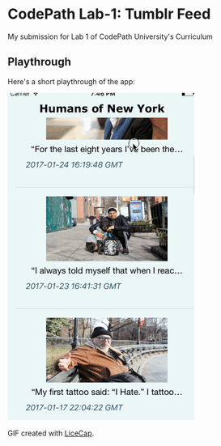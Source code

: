 # CodePath Lab-1: Tumblr Feed
My submission for Lab 1 of CodePath University's Curriculum

## Playthrough
Here's a short playthrough of the app:

<img src='/use-case-playthrough.gif' title='Video Walkthrough' width='' alt='Video Walkthrough' />

GIF created with [LiceCap](http://www.cockos.com/licecap/).
